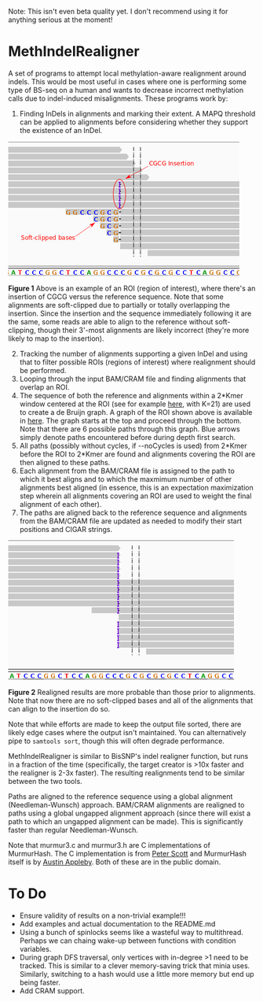Note: This isn't even beta quality yet. I don't recommend using it for anything serious at the moment!

MethIndelRealigner
==================
A set of programs to attempt local methylation-aware realignment around indels. This would be most useful in cases where one is performing some type of BS-seq on a human and wants to decrease incorrect methylation calls due to indel-induced misalignments. These programs work by:
1. Finding InDels in alignments and marking their extent. A MAPQ threshold can be applied to alignments before considering whether they support the existence of an InDel.

  ![An example ROI due to an insertion](https://raw.githubusercontent.com/dpryan79/MethIndelRealigner/master/images/InDelExample.annotated.png)

  **Figure 1** Above is an example of an ROI (region of interest), where there's an insertion of CGCG versus the reference sequence. Note that some alignments are soft-clipped due to partially or totally overlapping the insertion. Since the insertion and the sequence immediately following it are the same, some reads are able to align to the reference without soft-clipping, though their 3'-most alignments are likely incorrect (they're more likely to map to the insertion).

2. Tracking the number of alignments supporting a given InDel and using that to filter possible ROIs (regions of interest) where realignment should be performed.
3. Looping through the input BAM/CRAM file and finding alignments that overlap an ROI.
4. The sequence of both the reference and alignments within a 2\*Kmer window centered at the ROI (see for example [here](http://raw.githubusercontent.com/dpryan79/MethIndelRealigner/master/images/BigWindowForKmerExample.annotated.png), with K=21) are used to create a de Bruijn graph. A graph of the ROI shown above is available in [here](http://raw.githubusercontent.com/dpryan79/MethIndelRealigner/master/images/graph.pdf). The graph starts at the top and proceed through the bottom. Note that there are 6 possible paths through this graph. Blue arrows simply denote paths encountered before during depth first search.
5. All paths (possibly without cycles, if --noCycles is used) from 2\*Kmer before the ROI to 2\*Kmer are found and alignments covering the ROI are then aligned to these paths.
6. Each alignment from the BAM/CRAM file is assigned to the path to which it best aligns and to which the maxmimum number of other alignments best aligned (in essence, this is an expectation maximization step wherein all alignments covering an ROI are used to weight the final alignment of each other).
7. The paths are aligned back to the reference sequence and alignments from the BAM/CRAM file are updated as needed to modify their start positions and CIGAR strings.

  ![Post-realignment](https://raw.githubusercontent.com/dpryan79/MethIndelRealigner/master/images/RealignedExample.png)

  **Figure 2** Realigned results are more probable than those prior to alignments. Note that now there are no soft-clipped bases and all of the alignments that can align to the insertion do so.

Note that while efforts are made to keep the output file sorted, there are likely edge cases where the output isn't maintained. You can alternatively pipe to `samtools sort`, though this will often degrade performance.

MethIndelRealigner is similar to BisSNP's indel realigner function, but runs in a fraction of the time (specifically, the target creator is >10x faster and the realigner is 2-3x faster). The resulting realignments tend to be similar between the two tools.

Paths are aligned to the reference sequence using a global alignment (Needleman-Wunsch) approach. BAM/CRAM alignments are realigned to paths using a global ungapped alignment approach (since there will exist a path to which an ungapped alignment can be made). This is significantly faster than regular Needleman-Wunsch.

Note that murmur3.c and murmur3.h are C implementations of MurmurHash. The C implementation is from [Peter Scott](https://github.com/PeterScott/murmur3) and MurmurHash itself is by [Austin Appleby](https://code.google.com/p/smhasher/wiki/MurmurHash3). Both of these are in the public domain.

To Do
=====
 * Ensure validity of results on a non-trivial example!!!
 * Add examples and actual documentation to the README.md
 * Using a bunch of spinlocks seems like a wasteful way to multithread. Perhaps we can chaing wake-up between functions with condition variables.
 * During graph DFS traversal, only vertices with in-degree >1 need to be tracked. This is similar to a clever memory-saving trick that minia uses. Similarly, switching to a hash would use a little more memory but end up being faster.
 * Add CRAM support.
